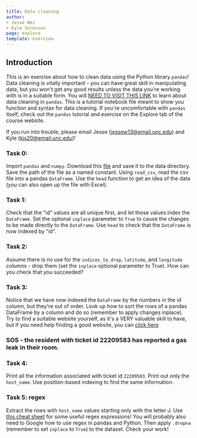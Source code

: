```yaml
---
title: Data cleaning
author:
- Jesse Wei
- Kyle Sorensen
page: explore
template: overview
---
```

## Introduction
This is an exercise about how to clean data using the Python library `pandas`! Data cleaning is vitally important - you can have great skill in manipulating data, but you won't get any good results unless the data you're working with is in a suitable form. You will [NEED TO VISIT THIS LINK](https://github.com/comp110sidequest/downloads/blob/main/exds_01_tutorial.ipynb) to learn about data cleaning in `pandas`. This is a tutorial notebook file meant to show you function and syntax for data cleaning. If you're uncomfortable with `pandas` itself, check out the `pandas` tutorial and exercise on the Explore tab of the course website.  

If you run into trouble, please email Jesse (jessew13@email.unc.edu) and Kyle (kjs20@email.unc.edu)!

### Task 0:
Import `pandas` and `numpy`.
Download this [file](https://github.com/comp110sidequest/downloads/blob/main/AB_NYC_2019_shuffled.csv) and save it to the data directory.
Save the path of the file as a named constant.
Using `read_csv`, read the csv file into a pandas `DataFrame`.
Use the `head` function to get an idea of the data (you can also open up the file with Excel).

### Task 1:
Check that the "id" values are all unique first, and let those values index the `DataFrame`.
Set the optional `inplace` parameter to `True` to cause the changes to be made directly to the `DataFrame`.
Use `head` to check that the `DataFrame` is now indexed by "id".

### Task 2: 
Assume there is no use for the `indices_to_drop`, `latitude`, and `longitude` columns - drop them (set the `inplace` optional parameter to True).
How can you check that you succeeded?

### Task 3:
Notice that we have now indexed the `DataFrame` by the numbers in the id column, but they're out of order. Look up how to sort the rows of a pandas DataFrame by a column and do so (remember to apply changes inplace).
Try to find a suitable website yourself, as it's a VERY valuable skill to have, but if you need help finding a good website, you can [click here](https://pythonexamples.org/pandas-dataframe-sort-by-column/)

### SOS - the resident with ticket id 22209583 has reported a gas leak in their room.

### Task 4: 
Print all the information associated with ticket id `22209583`.
Print out only the `host_name`.
Use position-based indexing to find the same information.

### Task 5: regex
Extract the rows with `host_name` values starting only with the letter J. Use [this cheat sheet](https://www.debuggex.com/cheatsheet/regex/python) for some useful regex expressions! You will probably also need to Google how to use regex in pandas and Python.
Then apply `.dropna` (remember to set `inplace` to `True`) to the dataset.
Check your work!
